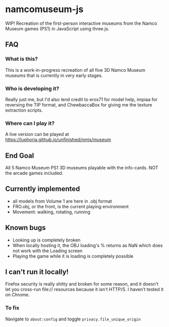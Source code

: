 # namcomuseum-js
WIP! Recreation of the first-person interactive museums from the Namco Museum games (PS1) in JavaScript using three.js.

## FAQ

### What is this?
This is a work-in-progress recreation of all five 3D Namco Museum museums that is currently in very early stages.

### Who is developing it?
Really just me, but I'd also lend credit to eros71 for model help, impiaa for reversing the TIP format, and ChewbaccaBox for giving me the texture extraction scripts.

### Where can I play it?
A live version can be played at https://luphoria.github.io/unfinished/nmjs/museum

## End Goal
All 5 Namco Museum PS1 3D museums playable with the info-cards. NOT the arcade games included.

## Currently implemented
 - all models from Volume 1 are here in .obj format 
 - FRO.obj, or the front, is the current playing environment
 - Movement: walking, rotating, running
 
## Known bugs
  - Looking up is completely broken
  - When locally hosting it, the OBJ loading's % returns as NaN which does not work with the Loading screen
  - Playing the game while it is loading is completely possible
  
## I can't run it locally!
Firefox security is really shitty and broken for some reason, and it doesn't let you cross-run 
file:// resources because it isn't HTTP/S. I haven't tested it on Chrome. 

### To fix
Navigate to `about:config` and toggle `privacy.file_unique_origin`
